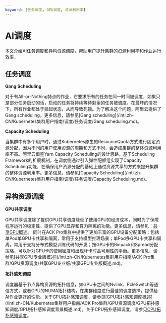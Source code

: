```yaml
---
keyword: [任务调度, GPU调度, 资源利用率]
---
```


# AI调度

本文介绍AI任务调度和异构资源调度，帮助用户提升集群的资源利用率和作业运行效率。

## 任务调度

**Gang Scheduling**

对于有All-or-Nothing特点的作业，它要求所有的任务在同一时间被调度，如果只是部分任务启动的话，启动的任务将持续等待剩余的任务被调度。在最坏的情况下，所有作业都处于挂起状态，从而导致死锁。为了解决这个问题，阿里云提供了Gang scheduling。更多信息，请参见[Gang scheduling](/intl.zh-CN/Kubernetes集群用户指南/调度/任务调度/Gang scheduling.md)。

**Capacity Scheduling**

当集群中有多个用户时，通过Kubernetes原生的ResourceQuota方式进行固定资源分配，因为不同的用户使用资源的周期和方式不同，会造成集群的整体资源利用率不高。阿里云借鉴Yarn Capacity Scheduling的设计思路，基于Scheduling Framework的扩展机制，在调度侧通过引入弹性配额组实现了Capacity Scheduling功能，在确保用户资源分配的基础上通过资源共享的方式来提升集群的整体资源利用率。更多信息，请参见[Capacity Scheduling](/intl.zh-CN/Kubernetes集群用户指南/调度/任务调度/Capacity Scheduling.md)。

## 异构资源调度

**GPU共享调度**

GPU共享调度除了提供GPU共享调度降低了使用GPU的经济成本，同时为了保障程序运行的稳定性，提供了GPU显存和算力隔离的功能。更多信息，请参见：[共享GPU概述](/intl.zh-CN/Kubernetes集群用户指南/GPU/NPU/GPU调度/共享GPU调度/共享GPU概述.md)。 同时在ACK Pro集群中提供了更加丰富的GPU设备分配策略：包括单Pod单GPU卡共享和隔离，常用于支持模型推理场景；单Pod多GPU卡共享和隔离，常用于支持分布式模型训练代码的开发；按GPU卡的Binpack和Spread分配策略，可以针对GPU卡的使用密度和出现坏卡时高可用性的平衡。更多信息，请参见[共享GPU专业版概述](/intl.zh-CN/Kubernetes集群用户指南/ACK Pro集群/GPU资源调度/共享GPU专业版/共享GPU专业版概述.md)。

**拓扑感知调度**

调度器基于节点异构资源的拓扑信息，如GPU卡之间的Nvlink、PcleSwitch等通信方式，或者CPU的NUMA拓扑结构，在集群维度进行最佳的调度选择，提供给AI作业更好的性能。关于GPU拓扑感知调度，请参见[GPU拓扑感知调度概述](/intl.zh-CN/Kubernetes集群用户指南/ACK Pro集群/GPU资源调度/GPU拓扑感知调度/GPU拓扑感知调度背景概述.md)。关于CPU拓扑感知调度，请参见[CPU拓扑感知调度](/intl.zh-CN/Kubernetes集群用户指南/调度/CPU拓扑感知调度/CPU拓扑感知调度.md)。

